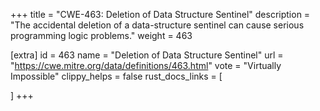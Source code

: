 +++
title = "CWE-463: Deletion of Data Structure Sentinel"
description	= "The accidental deletion of a data-structure sentinel can cause serious programming logic problems."
weight = 463

[extra]
id = 463
name = "Deletion of Data Structure Sentinel"
url = "https://cwe.mitre.org/data/definitions/463.html"
vote = "Virtually Impossible"
clippy_helps = false
rust_docs_links = [
	
]
+++

